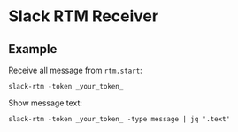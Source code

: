# Slack RTM Receiver

## Example

Receive all message from ```rtm.start```:

    slack-rtm -token _your_token_

Show message text:

    slack-rtm -token _your_token_ -type message | jq '.text'
